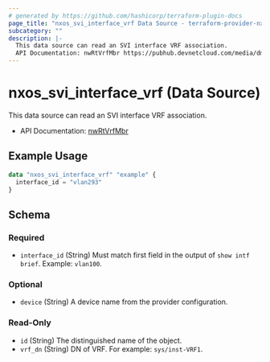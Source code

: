 ```yaml
---
# generated by https://github.com/hashicorp/terraform-plugin-docs
page_title: "nxos_svi_interface_vrf Data Source - terraform-provider-nxos"
subcategory: ""
description: |-
  This data source can read an SVI interface VRF association.
  API Documentation: nwRtVrfMbr https://pubhub.devnetcloud.com/media/dme-docs-10-2-2/docs/Routing%20and%20Forwarding/nw:RtVrfMbr/
---
```


# nxos_svi_interface_vrf (Data Source)

This data source can read an SVI interface VRF association.

- API Documentation: [nwRtVrfMbr](https://pubhub.devnetcloud.com/media/dme-docs-10-2-2/docs/Routing%20and%20Forwarding/nw:RtVrfMbr/)

## Example Usage

```terraform
data "nxos_svi_interface_vrf" "example" {
  interface_id = "vlan293"
}
```

<!-- schema generated by tfplugindocs -->
## Schema

### Required

- `interface_id` (String) Must match first field in the output of `show intf brief`. Example: `vlan100`.

### Optional

- `device` (String) A device name from the provider configuration.

### Read-Only

- `id` (String) The distinguished name of the object.
- `vrf_dn` (String) DN of VRF. For example: `sys/inst-VRF1`.


